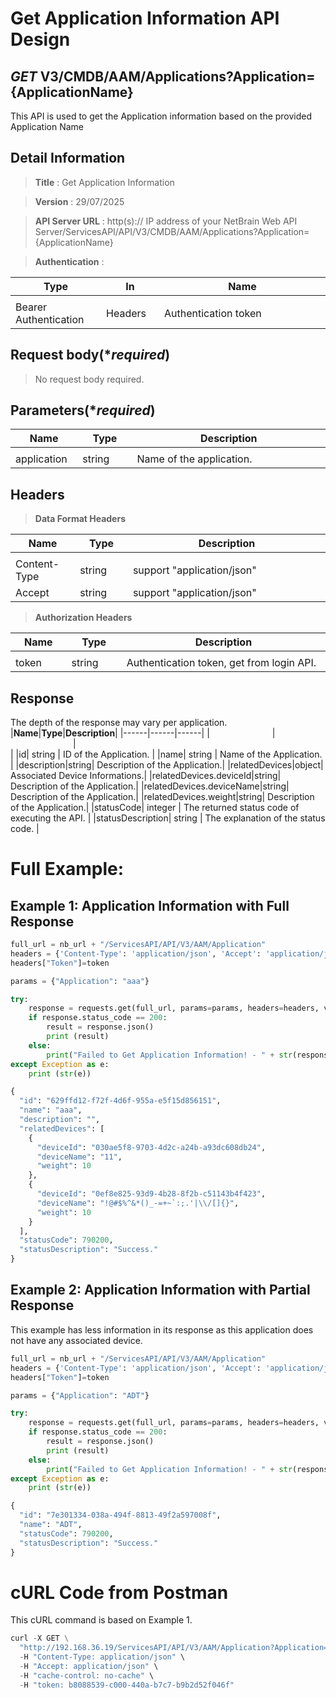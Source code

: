 
# Get Application Information API Design

## ***GET*** V3/CMDB/AAM/Applications?Application={ApplicationName}

This API is used to get the Application information based on the provided Application Name

## Detail Information

> **Title** : Get Application Information<br>

> **Version** : 29/07/2025

> **API Server URL** : http(s):// IP address of your NetBrain Web API Server/ServicesAPI/API/V3/CMDB/AAM/Applications?Application={ApplicationName}

> **Authentication** : 

|**Type**|**In**|**Name**|
|------|------|------|
|<img width=100/>|<img width=100/>|<img width=500/>|
|Bearer Authentication| Headers | Authentication token | 

## Request body(****required***)
>No request body required.

## Parameters(****required***)
|**Name**|**Type**|**Description**|
|------|------|------|
|<img width=100/>|<img width=100/>|<img width=500/>|
|application| string | Name of the application. |

## Headers

> **Data Format Headers**

|**Name**|**Type**|**Description**|
|------|------|------|
|<img width=100/>|<img width=100/>|<img width=500/>|
| Content-Type | string  | support "application/json" |
| Accept | string  | support "application/json" |

> **Authorization Headers**

|**Name**|**Type**|**Description**|
|------|------|------|
|<img width=100/>|<img width=100/>|<img width=500/>|
| token | string  | Authentication token, get from login API. |

## Response
The depth of the response may vary per application.
|**Name**|**Type**|**Description**|
|------|------|------|
|<img width=100/>|<img width=100/>|<img width=500/>|
|id| string | ID of the Application.  |
|name| string | Name of the Application.  |
|description|string| Description of the Application.|
|relatedDevices|object| Associated Device Informations.|
|relatedDevices.deviceId|string| Description of the Application.|
|relatedDevices.deviceName|string| Description of the Application.|
|relatedDevices.weight|string| Description of the Application.|
|statusCode| integer | The returned status code of executing the API. |
|statusDescription| string | The explanation of the status code. |


# Full Example:
## Example 1: Application Information with Full Response
```python
full_url = nb_url + "/ServicesAPI/API/V3/AAM/Application"
headers = {'Content-Type': 'application/json', 'Accept': 'application/json'}
headers["Token"]=token

params = {"Application": "aaa"}

try:
    response = requests.get(full_url, params=params, headers=headers, verify=False)
    if response.status_code == 200:
        result = response.json()
        print (result)
    else:
        print("Failed to Get Application Information! - " + str(response.text))
except Exception as e:
    print (str(e))
```
```python
{
  "id": "629ffd12-f72f-4d6f-955a-e5f15d856151",
  "name": "aaa",
  "description": "",
  "relatedDevices": [
    {
      "deviceId": "030ae5f8-9703-4d2c-a24b-a93dc608db24",
      "deviceName": "11",
      "weight": 10
    },
    {
      "deviceId": "0ef8e825-93d9-4b28-8f2b-c51143b4f423",
      "deviceName": "!@#$%^&*()_-=+~`:;.'|\\/[]{}",
      "weight": 10
    }
  ],
  "statusCode": 790200,
  "statusDescription": "Success."
}
```

## Example 2: Application Information with Partial Response
This example has less information in its response as this application does not have any associated device.
```python
full_url = nb_url + "/ServicesAPI/API/V3/AAM/Application"
headers = {'Content-Type': 'application/json', 'Accept': 'application/json'}
headers["Token"]=token

params = {"Application": "ADT"}

try:
    response = requests.get(full_url, params=params, headers=headers, verify=False)
    if response.status_code == 200:
        result = response.json()
        print (result)
    else:
        print("Failed to Get Application Information! - " + str(response.text))
except Exception as e:
    print (str(e))
```
```python
{
  "id": "7e301334-038a-494f-8813-49f2a597008f",
  "name": "ADT",
  "statusCode": 790200,
  "statusDescription": "Success."
}
```

# cURL Code from Postman
This cURL command is based on Example 1.
```python
curl -X GET \
  "http://192.168.36.19/ServicesAPI/API/V3/AAM/Application?Application=Michelle_Test" \
  -H "Content-Type: application/json" \
  -H "Accept: application/json" \
  -H "cache-control: no-cache" \
  -H "token: b8088539-c000-440a-b7c7-b9b2d52f046f"
```
